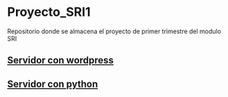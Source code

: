 # Proyecto_SRI1
Repositorio donde se almacena el proyecto de primer trimestre del modulo SRI
## [Servidor con wordpress ](/Instalar_Wordpress.md)
## [Servidor con python ](/instalar_python.md)





